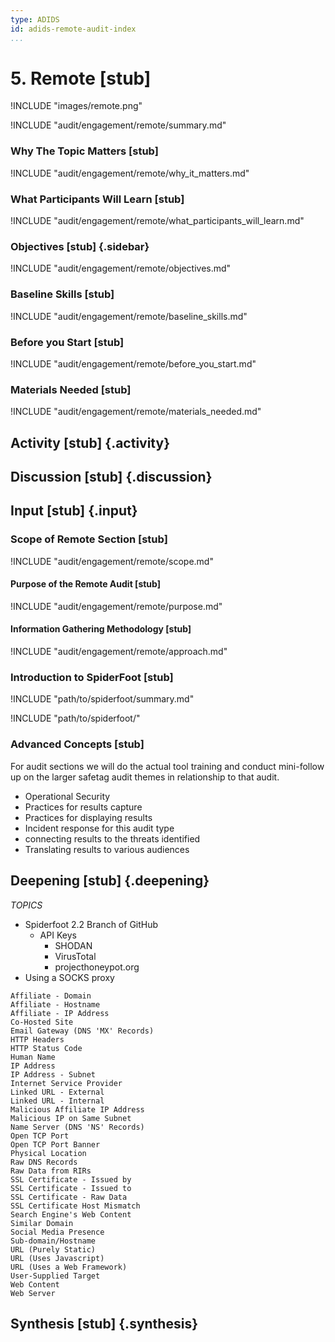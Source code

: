 ```yaml
---
type: ADIDS
id: adids-remote-audit-index
...
```


# 5. Remote [stub]

!INCLUDE "images/remote.png"

!INCLUDE "audit/engagement/remote/summary.md"

### Why The Topic Matters [stub]

!INCLUDE "audit/engagement/remote/why_it_matters.md"

### What Participants Will Learn [stub]

!INCLUDE "audit/engagement/remote/what_participants_will_learn.md"

### Objectives [stub] {.sidebar}

!INCLUDE "audit/engagement/remote/objectives.md"

### Baseline Skills [stub]

!INCLUDE "audit/engagement/remote/baseline_skills.md"

### Before you Start [stub]

<?trainer resources?>
!INCLUDE "audit/engagement/remote/before_you_start.md"

### Materials Needed [stub]

!INCLUDE "audit/engagement/remote/materials_needed.md"

## Activity [stub] {.activity}

<?The activities focus on introducing the user to the scope of this threat or section using an activity that lets them explore the concept without the tool so that they can start tool usage with an existing set of use cases in mind.?>

## Discussion [stub] {.discussion}

<?SAFETAG specific: For Audit discussions the auditor will provide scenarios that allow a trainee to explore ways they would use/focus a auditing technique with the identified risks in the case study provided.?>

## Input [stub] {.input}

<?This is usually the lecture part of the session. The trainer presents on issues, sub-topics and more advanced concepts related to focus of the session. An effective input session is one in which the participants are engages with a range of materials including case studies and there is a give and take in knowledge sharing among trainers and participants.?>

### Scope of Remote Section [stub]

!INCLUDE "audit/engagement/remote/scope.md"

#### Purpose of the Remote Audit [stub]

!INCLUDE "audit/engagement/remote/purpose.md"

#### Information Gathering Methodology  [stub] 

<?step-by-step explanation that is tool agnostic of the audit / approach?>
!INCLUDE "audit/engagement/remote/approach.md"

### Introduction to SpiderFoot [stub]

!INCLUDE "path/to/spiderfoot/summary.md"

!INCLUDE "path/to/spiderfoot/"

### Advanced Concepts  [stub] 

For audit sections we will do the actual tool training and  conduct mini-follow up on the larger safetag audit themes in relationship to that audit.

- Operational Security
- Practices for results capture
- Practices for displaying results
- Incident response for this audit type
- connecting results to the threats identified
- Translating results to various audiences

## Deepening  [stub]  {.deepening}

<?This is the hands-on segment of a session. The deepening will consist of a live experiment with a tool using existing data that has been already parsed, un-parsed data, and an opportunity to capture live data from a static target and the housing training organization using the tool.?>	


*TOPICS*

  * Spiderfoot 2.2 Branch of GitHub
    * API Keys
	  * SHODAN
	  * VirusTotal
	  * projecthoneypot.org
  * Using a SOCKS proxy

```
Affiliate - Domain
Affiliate - Hostname
Affiliate - IP Address
Co-Hosted Site
Email Gateway (DNS 'MX' Records)
HTTP Headers
HTTP Status Code
Human Name
IP Address
IP Address - Subnet
Internet Service Provider
Linked URL - External
Linked URL - Internal
Malicious Affiliate IP Address
Malicious IP on Same Subnet
Name Server (DNS 'NS' Records)
Open TCP Port
Open TCP Port Banner
Physical Location
Raw DNS Records
Raw Data from RIRs
SSL Certificate - Issued by
SSL Certificate - Issued to
SSL Certificate - Raw Data
SSL Certificate Host Mismatch
Search Engine's Web Content
Similar Domain
Social Media Presence
Sub-domain/Hostname
URL (Purely Static)
URL (Uses Javascript)
URL (Uses a Web Framework)
User-Supplied Target
Web Content
Web Server
```


## Synthesis  [stub]  {.synthesis}

<?A good training habit is to always summarize the session. Talk about what happened in the session, some of the results of the discussion, what issues were discussed, what solutions were made, and give some more time for participants to ask more questions before the session is closed.?>

